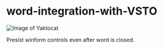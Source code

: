 # word-integration-with-VSTO

![Image of Yaktocat](https://github.com/kunz398/word-integration-with-VSTO/blob/main/ss.png)

Presist winform controls even after word is closed.
